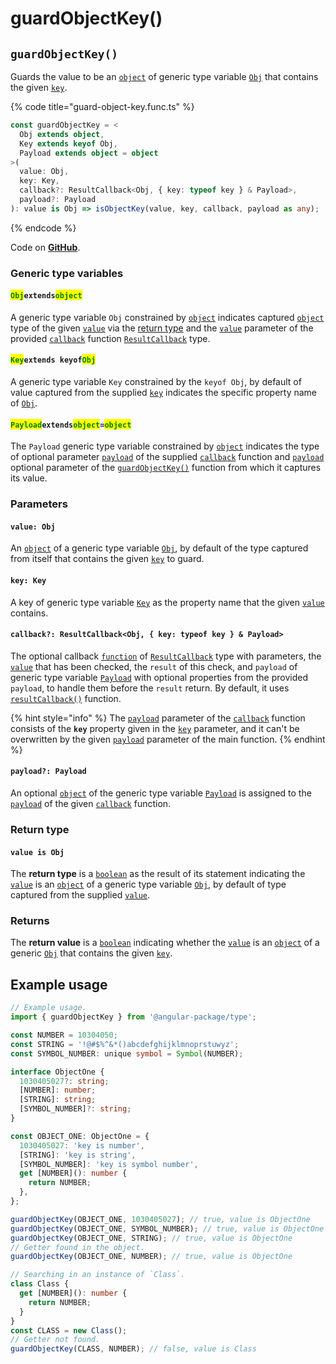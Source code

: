 # guardObjectKey()

## `guardObjectKey()`

Guards the value to be an [`object`](https://developer.mozilla.org/en-US/docs/Web/JavaScript/Reference/Global\_Objects/Object) of generic type variable [`Obj`](check-guardobjectkey.md#objextendsobject) that contains the given [`key`](check-guardobjectkey.md#key-key).

{% code title="guard-object-key.func.ts" %}
```typescript
const guardObjectKey = <
  Obj extends object,
  Key extends keyof Obj,
  Payload extends object = object
>(
  value: Obj,
  key: Key,
  callback?: ResultCallback<Obj, { key: typeof key } & Payload>,
  payload?: Payload
): value is Obj => isObjectKey(value, key, callback, payload as any);
```
{% endcode %}

Code on [**GitHub**](https://github.com/angular-package/type/blob/5.0.x/src/guard/lib/guard-object-key.func.ts).

### Generic type variables

#### <mark style="color:green;">**`Obj`**</mark>**`extends`**<mark style="color:green;">**`object`**</mark>

A generic type variable `Obj` constrained by [`object`](https://developer.mozilla.org/en-US/docs/Web/JavaScript/Reference/Global\_Objects/Object) indicates captured [`object`](https://developer.mozilla.org/en-US/docs/Web/JavaScript/Reference/Global\_Objects/Object) type of the given [`value`](check-guardobjectkey.md#value-obj) via the [return type](check-guardobjectkey.md#return-type) and the [`value`](../types/resultcallback.md#value-value) parameter of the provided [`callback`](check-guardobjectkey.md#callback-resultcallback-less-than-obj-key-typeof-key-and-payload-greater-than) function [`ResultCallback`](../types/resultcallback.md) type.

#### <mark style="color:green;">**`Key`**</mark>**`extends keyof`**<mark style="color:green;">**`Obj`**</mark>

A generic type variable `Key` constrained by the `keyof Obj`, by default of value captured from the supplied [`key`](check-guardobjectkey.md#key-key) indicates the specific property name of [`Obj`](check-guardobjectkey.md#objextendsobject).

#### <mark style="color:green;">**`Payload`**</mark>**`extends`**<mark style="color:green;">**`object`**</mark>**`=`**<mark style="color:green;">**`object`**</mark>

The `Payload` generic type variable constrained by [`object`](https://www.typescriptlang.org/docs/handbook/basic-types.html#object) indicates the type of optional parameter [`payload`](../types/resultcallback.md#payload-payload) of the supplied [`callback`](check-guardobjectkey.md#callback-resultcallback-less-than-obj-key-typeof-key-and-payload-greater-than) function and [`payload`](check-guardobjectkey.md#payload-payload) optional parameter of the [`guardObjectKey()`](check-guardobjectkey.md#guardobjectkey) function from which it captures its value.

### Parameters

#### `value: Obj`

An [`object`](https://developer.mozilla.org/en-US/docs/Web/JavaScript/Reference/Global\_Objects/Object) of a generic type variable [`Obj`](check-guardobjectkey.md#objextendsobject), by default of the type captured from itself that contains the given [`key`](check-guardobjectkey.md#key-key) to guard.

#### `key: Key`

A key of generic type variable [`Key`](check-guardobjectkey.md#keyextends-keyofobj) as the property name that the given [`value`](check-guardobjectkey.md#value-obj) contains.

#### `callback?: ResultCallback<Obj, { key: typeof key } & Payload>`

The optional callback [`function`](https://developer.mozilla.org/en-US/docs/Web/JavaScript/Guide/Functions) of [`ResultCallback`](../types/resultcallback.md) type with parameters, the [`value`](check-guardobjectkey.md#value-obj) that has been checked, the `result` of this check, and `payload` of generic type variable [`Payload`](check-guardobjectkey.md#payloadextendsobject-object) with optional properties from the provided `payload`, to handle them before the `result` return. By default, it uses [`resultCallback()`](../helper/resultcallback.md) function.

{% hint style="info" %}
The [`payload`](../types/resultcallback.md#payload-payload) parameter of the [`callback`](check-guardobjectkey.md#callback-resultcallback-less-than-obj-key-typeof-key-and-payload-greater-than) function consists of the **`key`** property given in the [`key`](check-guardobjectkey.md#key-key) parameter, and it can't be overwritten by the given [`payload`](check-guardobjectkey.md#payload-payload) parameter of the main function.
{% endhint %}

#### `payload?: Payload`

An optional [`object`](https://developer.mozilla.org/en-US/docs/Web/JavaScript/Reference/Global\_Objects/Object) of the generic type variable [`Payload`](check-guardobjectkey.md#payloadextendsobject-object) is assigned to the [`payload`](../types/resultcallback.md#payload-payload) of the given [`callback`](check-guardobjectkey.md#callback-resultcallback-less-than-obj-key-typeof-key-and-payload-greater-than) function.

### Return type

#### `value is Obj`

The **return type** is a [`boolean`](https://www.typescriptlang.org/docs/handbook/basic-types.html#boolean) as the result of its statement indicating the [`value`](check-guardobjectkey.md#value-obj) is an [`object`](https://www.typescriptlang.org/docs/handbook/basic-types.html#object) of a generic type variable [`Obj`](check-guardobjectkey.md#objextendsobject), by default of type captured from the supplied [`value`](check-guardobjectkey.md#value-obj).

### Returns

The **return value** is a [`boolean`](https://developer.mozilla.org/en-US/docs/Web/JavaScript/Reference/Global\_Objects/Boolean) indicating whether the [`value`](check-guardobjectkey.md#value-obj) is an [`object`](https://developer.mozilla.org/en-US/docs/Web/JavaScript/Reference/Global\_Objects/Object) of a generic [`Obj`](check-guardobjectkey.md#objextendsobject) that contains the given [`key`](check-guardobjectkey.md#key-key).

## Example usage

```typescript
// Example usage.
import { guardObjectKey } from '@angular-package/type';

const NUMBER = 10304050;
const STRING = '!@#$%^&*()abcdefghijklmnoprstuwyz';
const SYMBOL_NUMBER: unique symbol = Symbol(NUMBER);

interface ObjectOne {
  1030405027?: string;
  [NUMBER]: number;
  [STRING]: string;
  [SYMBOL_NUMBER]?: string;
}

const OBJECT_ONE: ObjectOne = {
  1030405027: 'key is number',
  [STRING]: 'key is string',
  [SYMBOL_NUMBER]: 'key is symbol number',
  get [NUMBER](): number {
    return NUMBER;
  },
};

guardObjectKey(OBJECT_ONE, 1030405027); // true, value is ObjectOne
guardObjectKey(OBJECT_ONE, SYMBOL_NUMBER); // true, value is ObjectOne
guardObjectKey(OBJECT_ONE, STRING); // true, value is ObjectOne
// Getter found in the object.
guardObjectKey(OBJECT_ONE, NUMBER); // true, value is ObjectOne

// Searching in an instance of `Class`.
class Class {
  get [NUMBER](): number {
    return NUMBER;
  }
}
const CLASS = new Class();
// Getter not found.
guardObjectKey(CLASS, NUMBER); // false, value is Class
```
